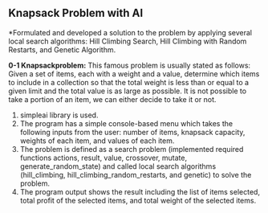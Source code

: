 ## Knapsack Problem with AI

*Formulated and developed a solution to the problem by applying several local search algorithms: Hill Climbing Search, Hill Climbing with Random Restarts, and Genetic Algorithm.

**0-1 Knapsackproblem:** This famous problem is usually stated as follows: Given a set of items, each with a weight and a value, determine which items to include in a collection so that the total weight is less than or equal to a given limit and the total value is as large as possible. It is not possible to take a portion of an item, we can either decide to take it or not.

1. simpleai library is used.
2. The program has a simple console-based menu which takes the following inputs from the user: number of items, knapsack capacity, weights of each item, and values of each item.
3. The  problem is defined as a search problem (implemented required functions actions, result, value, crossover, mutate, generate_random_state) and called local search algorithms (hill_climbing, hill_climbing_random_restarts, and genetic) to solve the problem.
4. The program output shows the result including the list of items selected, total profit of the selected items, and total weight of the selected items.
